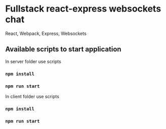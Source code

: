 # Fullstack react-express websockets chat
React, Webpack, Express, Websockets

## Available scripts to start application

In server folder use scripts

### `npm install`
### `npm run start`

In client folder use scripts

### `npm install`
### `npm run start`
